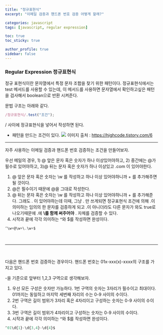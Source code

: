 ```yaml
---
title: "정규표현식"
excerpt: "이메일 검증과 핸드폰 번호 검증 어떻게 할래?"

categories: javascript
tags: [javascript, regular expression]

toc: true
toc_sticky: true

author_profile: true
sidebar: false
---
```


### Regular Expression 정규표현식

정규 표현식이란 문자열에서 특정 문자 조합을 찾기 위한 패턴이다. 정규표현식에서는 test 메서드를 사용할 수 있는데, 이 메서드를 사용하면 문자열에서 확인하고싶은 패턴을 검사해서 boolean으로 반환 시켜준다.

문법 구조는 아래와 같다.

```jsx
/정규표현식/.test("조건");
```

/ 사이에 정규표현식을 넣어서 작성하면 된다.

- 패턴을 만드는 조건이 있다.
  ![](https://velog.velcdn.com/images/hyeun427/post/ce316330-b3a1-443b-9538-4d3983d74ec9/image.png) 이미지 출처 : https://highcode.tistory.com/6

---

자주 사용하는 이메일 검증과 핸드폰 번호 검증하는 조건을 만들어보자.

우선 메일의 경우, 1) @ 앞은 문자 혹은 숫자가 하나 이상있어야하고, 2) 중간에는 @가 필수로 있어야하고, 3)@ 뒤는 문자 혹은 숫자가 하나 이상있고 .com 이 있어야한다.

1. @ 앞은 문자 혹은 숫자는 \w 를 작성하고 하나 이상 있어야하니까 + 를 추가해주면 될 것이다.
2. @은 필수이기 때문에 @을 그대로 작성한다.
3. @ 뒤는 문자 혹은 숫자는 \w 를 작성하고 하나 이상 있어야하니까 + 를 추가해준다. 그래도 . 이 있어야하는데 이때, 그냥 . 만 쓰게되면 정규표현식 조건에 의해 .이 의미하는 임의의 한 문자를 검증하게 되고 .이 아니더라도 다른 문자가 와도 true로 나오기때문에 .에 **\를 함께 써주어야** . 자체를 검증할 수 있다.
4. 시작과 끝에 각각 의미하는 ^와 $를 작성하면 완성이다.

```jsx
^\w+@\w+\.\w+$
```

<br>

---

<br>

다음은 핸드폰 번호 검증하는 경우이다. 핸드폰 번호는 01x-xxx(x)-xxxx의 구조를 가지고 있다.

-을 기준으로 앞부터 1,2,3 구역으로 생각해보자.

1. 우선 모든 구성은 숫자만 가능하다. 1번 구역의 숫자는 3자리가 필수이고 최대이다. 01까지는 동일하고 마지막 세번째 자리의 수는 0-9 사이의 수이다.
2. 2번 구역은 길이 범위가 3자리 혹은 4자리이고 구성하는 숫자는 0-9 사이의 수이다.
3. 3번 구역은 길이 범위가 4자리이고 구성하는 숫자는 0-9 사이의 수이다.
4. 시작과 끝에 각각 의미하는 ^와 $를 작성하면 완성이다.

```jsx
^01\d{1}-\d{3,4}-\d{4}$
```
